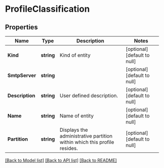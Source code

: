 # ProfileClassification

## Properties
Name | Type | Description | Notes
------------ | ------------- | ------------- | -------------
**Kind** | **string** | Kind of entity | [optional] [default to null]
**SmtpServer** | **string** |  | [optional] [default to null]
**Description** | **string** | User defined description. | [optional] [default to null]
**Name** | **string** | Name of entity | [optional] [default to null]
**Partition** | **string** | Displays the administrative partition within which this profile resides. | [optional] [default to null]

[[Back to Model list]](../README.md#documentation-for-models) [[Back to API list]](../README.md#documentation-for-api-endpoints) [[Back to README]](../README.md)


